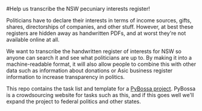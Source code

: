 #Help us transcribe the NSW pecuniary interests register!

Politicians have to declare their interests in terms of income sources, gifts, shares, directorships of companies, and other stuff. However, at best these registers are hidden away as handwritten PDFs, and at worst they're not available online at all. 

We want to transcribe the handwritten register of interests for NSW so anyone can search it and see what politicians are up to. By making it into a machine-readable format, it will also allow people to combine this with other data such as information about donations or Asic business register information to increase transparency in politics. 

This repo contains the task list and template for a [PyBossa project](http://crowdcrafting.org/app/nswpecuniaryinterests/). PyBossa is a crowdsourcing website for tasks such as this, and if this goes well we'll expand the project to federal politics and other states. 
